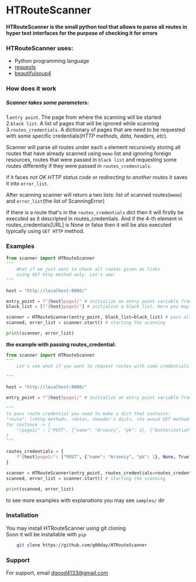# HTRouteScanner

#### HTRouteScanner is the small python tool that allows to parse all routes in hyper text interfaces for the purpose of checking it for errors


### HTRouteScanner uses:
- Python programming language
- [requests](https://github.com/psf/requests)
- [beautifulsoup4](https://pypi.org/project/beautifulsoup4/)

### How does it work  
##### **Scanner takes some parameters:**
1.`entry point`. The  page from where the scanning will be started  
2.`black list`. A list of pages that will be ignored while scanning  
3.`routes_credentials`. A dictionary of pages that are need to be requested with some specific credentials(_HTTP methods, data, headers, etc_).


Scanner will parse all routes under each `a` element recursively storing all routes that have already scanned using `memo` list and ignoring foreign resources, routes that were passed in `black list` and requesting some routes differently if they were passed in `routes_credentials`.

if it faces *not OK HTTP status code* or *redirecting to another routes* it saves it into `error_list`.

After scanning scanner will return a two lists: list of scanned routes(`memo`) and `error_list`(the list of ScanningError)

If there is a route that's in the `routes_credentials` dict then it will firstly be executed as it descripted in routes_credentials. And if the 4-th element in routes_credentials[URL] is None or false then it will be also executed typically using `GET HTTP` method.


### Examples

```python
from scanner import HTRouteScanner
"""  
    What if we just want to check all routes given as links
    using GET http method only. Let's see:
"""

host = "http://localhost:8000/"

entry_point = f"{host}page1/" # initialize an entry point variable from where the scanning will be started
black_list = [f"{host}page3/"] # initialize a black list. Here you may pass pages that will be avoided of scanning

scanner = HTRouteScanner(entry_point, black_list=black_list) # pass all variables while initializing the object of HTRouteScanner
scanned, error_list = scanner.start() # starting the scanning

print(scanner, error_list)
```

**the example with passing routes_credential:**

```python
from scanner import HTRouteScanner
"""  
    Let's see what if you want to request routes with some credentials

"""

host = "http://localhost:8000/"

entry_point = f"{host}page1/" # initialize an entry point variable from where the scanning will be started

"""
to pass route credential you need to make a dict that contains:
"route": [<http method>, <data>, <header's dict>, <to avoid GET method?>]
for instance -> {
    "/page1/" : ['POST', {"name": "Arseniy", "pk": 1}, {"Authorization": "Token <some token>"}, True]
}
"""

routes_credentials = {
    f"{host}page5/": ["POST", {"name": "Arseniy", "pk": 1}, None, True]
}

scanner = HTRouteScanner(entry_point, routes_credentials=routes_credentials) # pass all variables while initializing the object of HTRouteScanner
scanned, error_list = scanner.start() # starting the scanning

print(scanned, error_list) 
```


to see more examples with explanations you may see `samples/` dir


### Installation

You may install HTRouteScanner using git cloning  
Soon it will be installable with `pip`

```bash
    git clone https://github.com/g00day/HTRouteScanner
```
    
### Support

For support, email dgood4133@gmail.com

